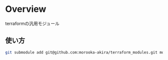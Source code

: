 
# Overview

terraformの汎用モジュール

## 使い方

```bash
git submodule add git@github.com:morooka-akira/terraform_modules.git modules
```

